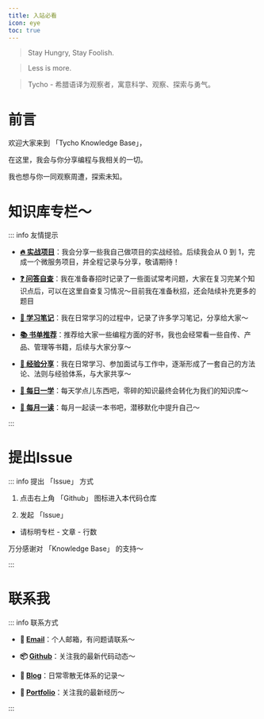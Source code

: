 ```yaml
---
title: 入站必看
icon: eye
toc: true
---
```


> Stay Hungry, Stay Foolish.

> Less is more.

> Tycho - 希腊语译为观察者，寓意科学、观察、探索与勇气。



# 前言

欢迎大家来到 「Tycho Knowledge Base」，

在这里，我会与你分享编程与我相关的一切。

我也想与你一同观察周遭，探索未知。

# 知识库专栏～

::: info 友情提示

- **[🔥 实战项目](./projects/gpt-terminal)**：我会分享一些我自己做项目的实战经验。后续我会从 0 到 1，完成一个微服务项目，并全程记录与分享，敬请期待！

- **[❓ 问答自查](./qa-column)**：我在准备春招时记录了一些面试常考问题，大家在复习完某个知识点后，可以在这里自查复习情况～目前我在准备秋招，还会陆续补充更多的题目

- **[📒 学习笔记](./learning-notes)**：我在日常学习的过程中，记录了许多学习笔记，分享给大家～

- **[📚 书单推荐](./book-recommendations)**：推荐给大家一些编程方面的好书，我也会经常看一些自传、产品、管理等书籍，后续与大家分享～

- **[💫 经验分享](./experiences)**：我在日常学习、参加面试与工作中，逐渐形成了一套自己的方法论、法则与经验体系，与大家共享～

- **[📑 每日一学](./learning-everyday)**：每天学点儿东西吧，零碎的知识最终会转化为我们的知识库～

- **[📖 每月一读](./reading-everyday)**：每月一起读一本书吧，潜移默化中提升自己～

:::

# 提出Issue

::: info 提出 「Issue」 方式

1. 点击右上角 「Github」 图标进入本代码仓库

2. 发起 「Issue」

  - 请标明专栏 - 文章 - 行数

万分感谢对 「Knowledge Base」 的支持～

:::

# 联系我

::: info 联系方式

- **📮 [Email](mailto:ltyzzz2000@163.com)**：个人邮箱，有问题请联系～

- **📦 [Github](https://github.com/ltyzzzxxx)**：关注我的最新代码动态～

- **📖 [Blog](https://ltyzzzxxx.github.io/)**：日常零散无体系的记录～

- **🔗 [Portfolio](https://ltyzzz.com/)**：关注我的最新经历～

:::